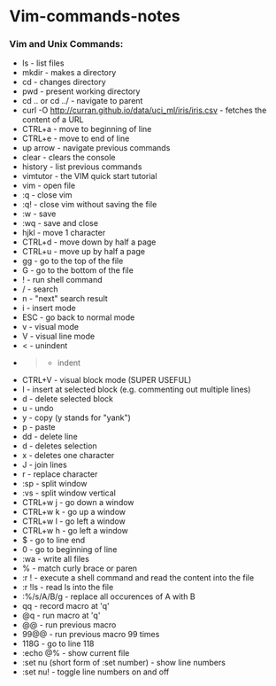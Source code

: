 # Vim-commands-notes

### Vim and Unix Commands:

* ls - list files
* mkdir - makes a directory
* cd - changes directory
* pwd - present working directory
* cd .. or cd ../ - navigate to parent
* curl -O http://curran.github.io/data/uci_ml/iris/iris.csv - fetches the content of a URL
* CTRL+a - move to beginning of line
* CTRL+e - move to end of line
* up arrow - navigate previous commands
* clear - clears the console
* history - list previous commands
* vimtutor - the VIM quick start tutorial
* vim - open file
* :q - close vim
* :q! - close vim without saving the file
* :w - save
* :wq - save and close
* hjkl - move 1 character
* CTRL+d - move down by half a page
* CTRL+u - move up by half a page
* gg - go to the top of the file
* G - go to the bottom of the file
* ! - run shell command
* / - search
* n - "next" search result
* i - insert mode
* ESC - go back to normal mode
* v - visual mode
* V - visual line mode
* < - unindent
* > - indent
* CTRL+V - visual block mode (SUPER USEFUL)
* I - insert at selected block (e.g. commenting out multiple lines)
* d - delete selected block
* u - undo
* y - copy (y stands for "yank")
* p - paste
* dd - delete line
* d - deletes selection
* x - deletes one character
* J - join lines
* r - replace character
* :sp - split window
* :vs - split window vertical
* CTRL+w j - go down a window
* CTRL+w k - go up a window
* CTRL+w l - go left a window
* CTRL+w h - go left a window
* $ - go to line end
* 0 - go to beginning of line
* :wa - write all files
* % - match curly brace or paren
* :r ! - execute a shell command and read the content into the file
* :r !ls - read ls into the file
* :%/s/A/B/g - replace all occurences of A with B
* qq - record macro at 'q'
* @q - run macro at 'q'
* @@ - run previous macro
* 99@@ - run previous macro 99 times
* 118G - go to line 118
* :echo @% - show current file
* :set nu (short form of :set number) - show line numbers
* :set nu! - toggle line numbers on and off
